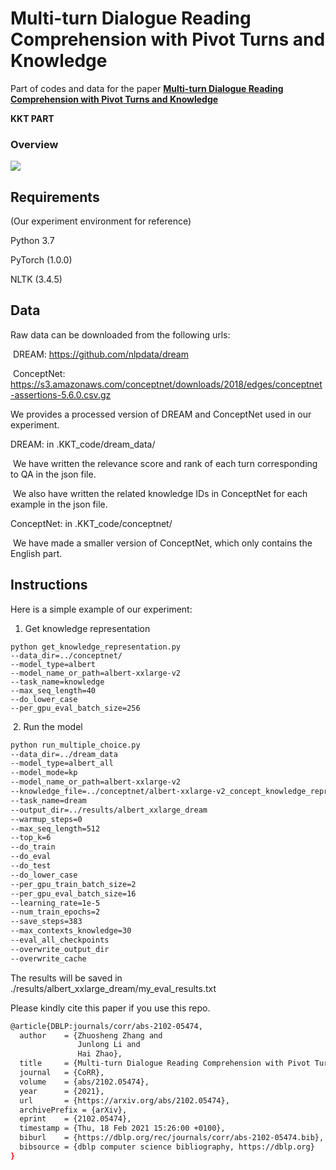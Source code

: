 # Multi-turn Dialogue Reading Comprehension with Pivot Turns and Knowledge

Part of codes and data for the paper **[Multi-turn Dialogue Reading Comprehension with Pivot Turns and Knowledge](https://arxiv.org/abs/2102.05474)**

**KKT PART**

### **Overview**

![](KKT.PNG)

## Requirements

(Our experiment environment for reference)

Python 3.7

PyTorch (1.0.0)

NLTK (3.4.5)

## Data

Raw data can be downloaded from the following urls:

​	DREAM: https://github.com/nlpdata/dream

​	ConceptNet: https://s3.amazonaws.com/conceptnet/downloads/2018/edges/conceptnet-assertions-5.6.0.csv.gz

We provides a processed version of DREAM and ConceptNet used in our experiment.

DREAM: in .KKT_code/dream_data/

​	We have written the relevance score and rank of each turn corresponding to QA in the json file.

​	We also have written the related knowledge IDs in ConceptNet for each example in the json file.             

ConceptNet: in .KKT_code/conceptnet/

​	We have made a smaller version of ConceptNet, which only contains the English part.

## Instructions

Here is a simple example of our experiment:

1. Get knowledge representation

```shell
python get_knowledge_representation.py 
--data_dir=../conceptnet/ 
--model_type=albert 
--model_name_or_path=albert-xxlarge-v2 
--task_name=knowledge 
--max_seq_length=40 
--do_lower_case 
--per_gpu_eval_batch_size=256
```

​	2. Run the model

```bash
python run_multiple_choice.py 
--data_dir=../dream_data 
--model_type=albert_all 
--model_mode=kp 
--model_name_or_path=albert-xxlarge-v2 
--knowledge_file=../conceptnet/albert-xxlarge-v2_concept_knowledge_representations 
--task_name=dream 
--output_dir=../results/albert_xxlarge_dream 
--warmup_steps=0
--max_seq_length=512 
--top_k=6 
--do_train 
--do_eval 
--do_test 
--do_lower_case 
--per_gpu_train_batch_size=2 
--per_gpu_eval_batch_size=16 
--learning_rate=1e-5 
--num_train_epochs=2 
--save_steps=383 
--max_contexts_knowledge=30 
--eval_all_checkpoints 
--overwrite_output_dir 
--overwrite_cache
```

The results will be saved in ./results/albert_xxlarge_dream/my_eval_results.txt

Please kindly cite this paper if you use this repo.

```bash
@article{DBLP:journals/corr/abs-2102-05474,
  author    = {Zhuosheng Zhang and
               Junlong Li and
               Hai Zhao},
  title     = {Multi-turn Dialogue Reading Comprehension with Pivot Turns and Knowledge},
  journal   = {CoRR},
  volume    = {abs/2102.05474},
  year      = {2021},
  url       = {https://arxiv.org/abs/2102.05474},
  archivePrefix = {arXiv},
  eprint    = {2102.05474},
  timestamp = {Thu, 18 Feb 2021 15:26:00 +0100},
  biburl    = {https://dblp.org/rec/journals/corr/abs-2102-05474.bib},
  bibsource = {dblp computer science bibliography, https://dblp.org}
}
```
